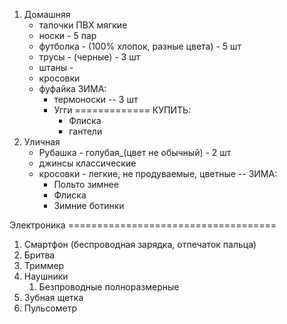 1. Домашняя
    - тапочки ПВХ мягкие
    - носки - 5 пар
    - футболка - (100% хлопок, разные цвета) - 5 шт
    - трусы - (черные) - 3 шт 
    - штаны - 
    - кросовки
    - фуфайка 
    ЗИМА:
        - термоноски -- 3 шт
        - Угги
        ============= КУПИТЬ:
            - Флиска 
            - гантели 
2. Уличная
    - Рубашка - голубая_(цвет не обычный) - 2 шт
    - джинсы классические 
    - кросовки - легкие, не продуваемые, цветные
    -- ЗИМА:
        - Польто зимнее
        - Флиска 
        - Зимние ботинки


Электроника ====================================
1. Смартфон (беспроводная зарядка, отпечаток пальца)
2. Бритва
3. Триммер
4. Наушники
   1. Безпроводные полноразмерные
5. Зубная щетка
1. Пульсометр
